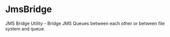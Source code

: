 # JmsBridge
JMS Bridge Utility - Bridge JMS Queues between each other or between file system and queue.
